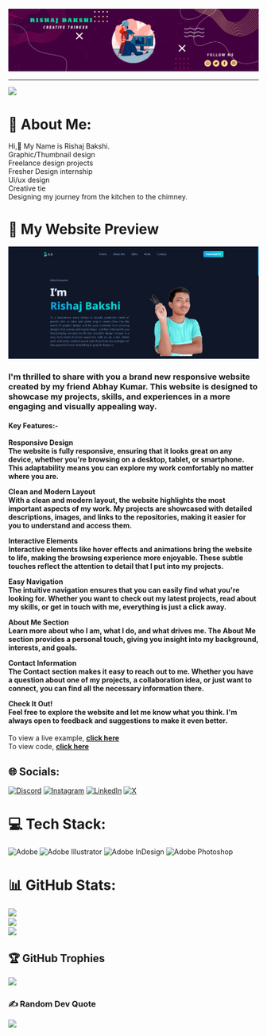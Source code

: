 ![logo](https://github.com/rbakshi66/website/blob/main/hello.png)


---
[![](https://visitcount.itsvg.in/api?id=rbakshi66&icon=5&color=0)](https://visitcount.itsvg.in)


# 💫 About Me:
Hi,👋 My Name is Rishaj Bakshi.<br>
Graphic/Thumbnail design<br>
Freelance design projects<br>
Fresher Design internship<br>
Ui/ux design <br>
Creative tie<br>
Designing my journey from the kitchen to the chimney.

# 🤝 My Website Preview
<p align="center"> 
  <kbd>
   <a href="https://rbakshi66.github.io" target="_blank"><img src="https://github.com/rbakshi66/website/blob/main/page.png">
  </a>
  </kbd>
</p>
<p><h3>I'm thrilled to share with you a brand new responsive website created by my friend Abhay Kumar. This website is designed to showcase my projects, skills, and experiences in a more engaging and visually appealing way.</h4></p>
<p><h4>Key Features:-<br><br>
Responsive Design<br>
The website is fully responsive, ensuring that it looks great on any device, whether you're browsing on a desktop, tablet, or smartphone. This adaptability means you can explore my work comfortably no matter where you are.<br>

Clean and Modern Layout<br>
With a clean and modern layout, the website highlights the most important aspects of my work. My projects are showcased with detailed descriptions, images, and links to the repositories, making it easier for you to understand and access them.<br>

Interactive Elements<br>
Interactive elements like hover effects and animations bring the website to life, making the browsing experience more enjoyable. These subtle touches reflect the attention to detail that I put into my projects.<br>

Easy Navigation<br>
The intuitive navigation ensures that you can easily find what you're looking for. Whether you want to check out my latest projects, read about my skills, or get in touch with me, everything is just a click away.<br>

About Me Section<br>
Learn more about who I am, what I do, and what drives me. The About Me section provides a personal touch, giving you insight into my background, interests, and goals.<br>

Contact Information<br>
The Contact section makes it easy to reach out to me. Whether you have a question about one of my projects, a collaboration idea, or just want to connect, you can find all the necessary information there.<br>

Check It Out!<br>
Feel free to explore the website and let me know what you think. I'm always open to feedback and suggestions to make it even better.</h3></p>
To view a live example, **[click here](https://rbakshi66.github.io/website/)**
<br>
To view code, **[click here](https://github.com/rbakshi66/website)**


## 🌐 Socials:
[![Discord](https://img.shields.io/badge/Discord-%237289DA.svg?logo=discord&logoColor=white)](https://discord.gg/https://discord.com/users/977632734556070019) [![Instagram](https://img.shields.io/badge/Instagram-%23E4405F.svg?logo=Instagram&logoColor=white)](https://instagram.com/https://www.instagram.com/designer_stall?utm_source=ig_web_button_share_sheet&igsh=ZDNlZDc0MzIxNw==) [![LinkedIn](https://img.shields.io/badge/LinkedIn-%230077B5.svg?logo=linkedin&logoColor=white)](https://linkedin.com/in/https://www.linkedin.com/in/rishaj-bakshi-298328230/) [![X](https://img.shields.io/badge/X-black.svg?logo=X&logoColor=white)](https://x.com/https://x.com/designer87487) 

# 💻 Tech Stack:
![Adobe](https://img.shields.io/badge/adobe-%23FF0000.svg?style=for-the-badge&logo=adobe&logoColor=white) ![Adobe Illustrator](https://img.shields.io/badge/adobe%20illustrator-%23FF9A00.svg?style=for-the-badge&logo=adobe%20illustrator&logoColor=white) ![Adobe InDesign](https://img.shields.io/badge/Adobe%20InDesign-49021F?style=for-the-badge&logo=adobeindesign&logoColor=FF3366) ![Adobe Photoshop](https://img.shields.io/badge/adobe%20photoshop-%2331A8FF.svg?style=for-the-badge&logo=adobe%20photoshop&logoColor=white)
# 📊 GitHub Stats:
![](https://github-readme-stats.vercel.app/api?username=rbakshi66&theme=tokyonight&hide_border=true&include_all_commits=true&count_private=true)<br/>
![](https://github-readme-streak-stats.herokuapp.com/?user=rbakshi66&theme=tokyonight&hide_border=true)<br/>
![](https://github-readme-stats.vercel.app/api/top-langs/?username=rbakshi66&theme=tokyonight&hide_border=true&include_all_commits=true&count_private=true&layout=compact)

## 🏆 GitHub Trophies
![](https://github-profile-trophy.vercel.app/?username=rbakshi66&theme=tokyonight&no-frame=true&no-bg=false&margin-w=4)

### ✍️ Random Dev Quote
![](https://quotes-github-readme.vercel.app/api?type=horizontal&theme=radical)

<!-- Proudly created with GPRM ( https://gprm.itsvg.in ) -->
